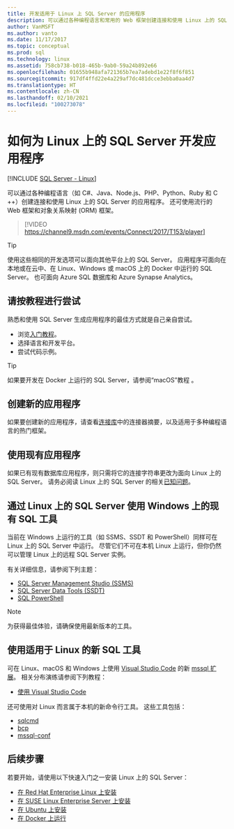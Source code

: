 ```yaml
---
title: 开发适用于 Linux 上 SQL Server 的应用程序
description: 可以通过各种编程语言和常用的 Web 框架创建连接和使用 Linux 上的 SQL Server 的应用程序。
author: VanMSFT
ms.author: vanto
ms.date: 11/17/2017
ms.topic: conceptual
ms.prod: sql
ms.technology: linux
ms.assetid: 758cb738-b018-465b-9ab0-59a24b892e66
ms.openlocfilehash: 01655b948afa721365b7ea7adebd1e22f8f6f851
ms.sourcegitcommit: 917df4ffd22e4a229af7dc481dcce3ebba0aa4d7
ms.translationtype: HT
ms.contentlocale: zh-CN
ms.lasthandoff: 02/10/2021
ms.locfileid: "100273078"
---
```

# <a name="how-to-get-started-developing-applications-for-sql-server-on-linux"></a>如何为 Linux 上的 SQL Server 开发应用程序

[!INCLUDE [SQL Server - Linux](../includes/applies-to-version/sql-linux.md)]

可以通过各种编程语言（如 C#、Java、Node.js、PHP、Python、Ruby 和 C ++）创建连接和使用 Linux 上的 SQL Server 的应用程序。 还可使用流行的 Web 框架和对象关系映射 (ORM) 框架。

> [!VIDEO https://channel9.msdn.com/events/Connect/2017/T153/player]

> [!TIP]
> 使用这些相同的开发选项可以面向其他平台上的 SQL Server。 应用程序可面向在本地或在云中、在 Linux、Windows 或 macOS 上的 Docker 中运行的 SQL Server。 也可面向 Azure SQL 数据库和 Azure Synapse Analytics。

## <a name="try-the-tutorials"></a>请按教程进行尝试

熟悉和使用 SQL Server 生成应用程序的最佳方式就是自己亲自尝试。

- 浏览[入门教程](https://aka.ms/sqldev)。
- 选择语言和开发平台。
- 尝试代码示例。

> [!TIP]
> 如果要开发在 Docker 上运行的 SQL Server，请参阅“macOS”教程  。

## <a name="create-new-applications"></a>创建新的应用程序

如果要创建新的应用程序，请查看[连接库](sql-server-linux-develop-connectivity-libraries.md)中的连接器摘要，以及适用于多种编程语言的热门框架。

## <a name="use-existing-applications"></a>使用现有应用程序

如果已有现有数据库应用程序，则只需将它的连接字符串更改为面向 Linux 上的 SQL Server。 请务必阅读 Linux 上的 SQL Server 的相关[已知问题](sql-server-linux-release-notes.md)。

## <a name="use-existing-sql-tools-on-windows-with-sql-server-on-linux"></a>通过 Linux 上的 SQL Server 使用 Windows 上的现有 SQL 工具

当前在 Windows 上运行的工具（如 SSMS、SSDT 和 PowerShell）同样可在 Linux 上的 SQL Server 中运行。 尽管它们不可在本机 Linux 上运行，但你仍然可以管理 Linux 上的远程 SQL Server 实例。 

有关详细信息，请参阅下列主题：

- [SQL Server Management Studio (SSMS)](sql-server-linux-manage-ssms.md)
- [SQL Server Data Tools (SSDT)](sql-server-linux-develop-use-ssdt.md)
- [SQL PowerShell](sql-server-linux-manage-powershell.md)

> [!Note]
> 为获得最佳体验，请确保使用最新版本的工具。

## <a name="use-new-sql-tools-for-linux"></a>使用适用于 Linux 的新 SQL 工具

可在 Linux、macOS 和 Windows 上使用 [Visual Studio Code](https://code.visualstudio.com) 的新 [mssql 扩展](https://aka.ms/mssql-marketplace)。 相关分布演练请参阅下列教程：

- [使用 Visual Studio Code](../tools/visual-studio-code/sql-server-develop-use-vscode.md)

还可使用对 Linux 而言属于本机的新命令行工具。 这些工具包括：

- [sqlcmd](../tools/sqlcmd-utility.md)
- [bcp](sql-server-linux-migrate-bcp.md)
- [mssql-conf](sql-server-linux-configure-mssql-conf.md)

## <a name="next-steps"></a>后续步骤

若要开始，请使用以下快速入门之一安装 Linux 上的 SQL Server：

- [在 Red Hat Enterprise Linux 上安装](quickstart-install-connect-red-hat.md)
- [在 SUSE Linux Enterprise Server 上安装](quickstart-install-connect-suse.md)
- [在 Ubuntu 上安装](quickstart-install-connect-ubuntu.md)
- [在 Docker 上运行](quickstart-install-connect-ubuntu.md)